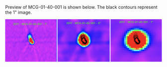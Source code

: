 Preview of MCG-01-40-001 is shown below. The black contours represent the 1" image. 

![MCG-01-40-001](MCG-01-40-001.png "MCG-01-40-001")
